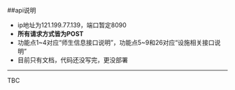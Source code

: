 ##api说明
- ip地址为121.199.77.139，端口暂定8090
- **所有请求方式皆为POST**
- 功能点1\~4对应“师生信息接口说明”，功能点5\~9和26对应“设施相关接口说明”
- 目前只有文档，代码还没写完，更没部署

----------

TBC
